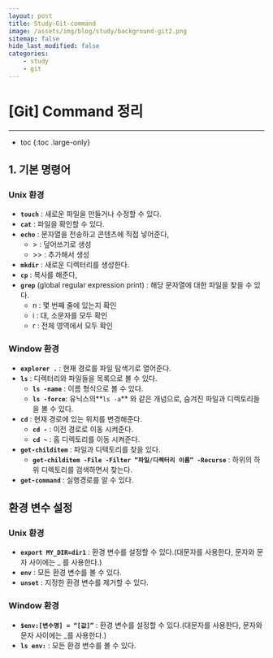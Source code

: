```yaml
---
layout: post
title: Study-Git-command
image: /assets/img/blog/study/background-git2.png
sitemap: false
hide_last_modified: false
categories: 
    - study
    - git
---
```


# [Git] Command 정리

---
* toc
{:toc .large-only}

## 1. 기본 명령어

### Unix 환경

- **`touch`** : 새로운 파일을 만들거나 수정할 수 있다.
- **`cat`** : 파일을 확인할 수 있다.
- **`echo`** :  문자열을 전송하고 콘텐츠에 직접 넣어준다,
    - \>  : 덮어쓰기로 생성
    - \>\> :  추가해서 생성
- **`mkdir`** : 새로운 디렉터리를 생성한다.
- **`cp`** : 복사를 해준다,
- **`grep`** (global regular expression print)  : 해당 문자열에 대한 파일을 찾을 수 있다.
    - n : 몇 번째 줄에 있는지 확인
    - i : 대, 소문자를 모두 확인
    - r : 전체 영역에서 모두 확인

### Window 환경

- **`explorer .`** : 현재 경로를 파일 탐색기로 열어준다.
- **`ls`** : 디렉터리와 파일들을 목록으로 볼 수 있다.
    - **`ls -name`** : 이름 형식으로 볼 수 있다.
    - **`ls -force`**: 유닉스의**`ls -a`** 와 같은 개념으로, 숨겨진 파일과 디렉토리들을 볼 수 있다.
- **`cd`** :  현재 경로에 있는 위치를 변경해준다.
    - **`cd -`** : 이전 경로로 이동 시켜준다.
    - **`cd ~`** : 홈 디렉토리를 이동 시켜준다.
- **`get-childitem`** : 파일과 디텍토리를 찾을 있다.
    - **`get-childitem -File -Filter “파일/디렉터리 이름” -Recurse`** : 하위의 하위 디렉토리를 검색하면서 찾는다.
- **`get-command`** : 실행경로를 알 수 있다.

## 환경 변수 설정

### Unix 환경

- **`export MY_DIR=dir1`** : 환경 변수를 설정할 수 있다.(대문자를 사용한다, 문자와 문자 사이에는 _ 를 사용한다.)
- **`env`** : 모든 환경 변수를 볼 수 있다.
- **`unset`** : 지정한 환경 변수를 제거할 수 있다.

### Window 환경

- **`$env:[변수명] = “[값]”`** : 환경 변수를 설정할 수 있다.(대문자를 사용한다, 문자와 문자 사이에는 _를 사용한다.)
- **`ls env:`** : 모든 환경 변수를 볼 수 있다.